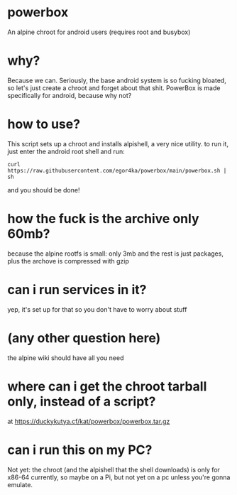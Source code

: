 # powerbox
An alpine chroot for android users (requires root and busybox)

# why?
Because we can. Seriously, the base android system is so fucking bloated, so let's just create a chroot and forget about that shit. PowerBox is made specifically for android, because why not?

# how to use?
This script sets up a chroot and installs alpishell, a very nice utility.
to run it, just enter the android root shell and run:
```
curl https://raw.githubusercontent.com/egor4ka/powerbox/main/powerbox.sh | sh
``` 
and you should be done!

# how the fuck is the archive only 60mb?
because the alpine rootfs is small: only 3mb and the rest is just packages, plus the archove is compressed with gzip

# can i run services in it?
yep, it's set up for that so you don't have to worry about stuff

# (any other question here)
the alpine wiki should have all you need

# where can i get the chroot tarball only, instead of a script?
at https://duckykutya.cf/kat/powerbox/powerbox.tar.gz

# can i run this on my PC?
Not yet: the chroot (and the alpishell that the shell downloads) is only for x86-64 currently, so maybe on a Pi, but not yet on a pc unless you're gonna emulate.

